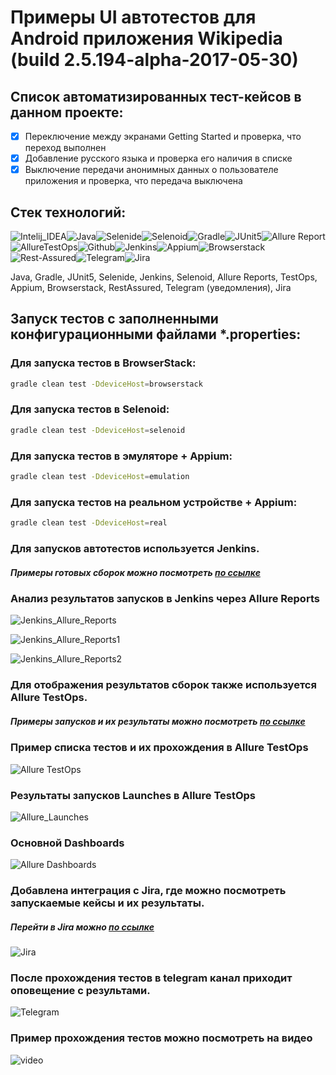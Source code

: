 # Примеры UI автотестов для Android приложения Wikipedia (build 2.5.194-alpha-2017-05-30)

## Cписок автоматизированных тест-кейсов в данном проекте:

- [x] Переключение между экранами Getting Started и проверка, что переход выполнен  
- [x] Добавление русского языка и проверка его наличия в списке
- [x] Выключение передачи анонимных данных о пользователе приложения и проверка, что передача выключена 

## Стек технологий:

![Intelij_IDEA](https://github.com/andreigkuznetsov/smallUIproject/blob/master/img/icons/Intelij_IDEA.png)![Java](https://github.com/andreigkuznetsov/smallUIproject/blob/master/img/icons/Java.png)![Selenide](https://github.com/andreigkuznetsov/smallUIproject/blob/master/img/icons/Selenide.png)![Selenoid](https://github.com/andreigkuznetsov/smallUIproject/blob/master/img/icons/Selenoid.png)![Gradle](https://github.com/andreigkuznetsov/smallUIproject/blob/master/img/icons/Gradle.png)![JUnit5](https://github.com/andreigkuznetsov/smallUIproject/blob/master/img/icons/JUnit5.png)![Allure Report](https://github.com/andreigkuznetsov/smallUIproject/blob/master/img/icons/Allure_Report.png)![AllureTestOps](https://github.com/andreigkuznetsov/smallUIproject/blob/master/img/icons/AllureTestOps.png)![Github](https://github.com/andreigkuznetsov/smallUIproject/blob/master/img/icons/Github.png)![Jenkins](https://github.com/andreigkuznetsov/smallUIproject/blob/master/img/icons/Jenkins.png)![Appium](https://github.com/andreigkuznetsov/smallUIproject/blob/master/img/icons/Appium.png)![Browserstack](https://github.com/andreigkuznetsov/smallUIproject/blob/master/img/icons/Browserstack.png)![Rest-Assured](https://github.com/andreigkuznetsov/smallUIproject/blob/master/img/icons/Rest-Assured.png)![Telegram](https://github.com/andreigkuznetsov/smallUIproject/blob/master/img/icons/Telegram.png)![Jira](https://github.com/andreigkuznetsov/smallUIproject/blob/master/img/icons/Jira.png)

Java, Gradle, JUnit5, Selenide, Jenkins, Selenoid, Allure Reports, TestOps, Appium, Browserstack, RestAssured, Telegram (уведомления), Jira

## Запуск тестов с заполненными конфигурационными файлами *.properties:

### Для запуска тестов в BrowserStack:

```bash
gradle clean test -DdeviceHost=browserstack
```
### Для запуска тестов в Selenoid:

```bash
gradle clean test -DdeviceHost=selenoid
```
### Для запуска тестов в эмуляторе + Appium:

```bash
gradle clean test -DdeviceHost=emulation
``` 
### Для запуска тестов на реальном устройстве + Appium:

```bash
gradle clean test -DdeviceHost=real
``` 

### Для запусков автотестов используется Jenkins.

##### Примеры готовых сборок можно посмотреть [по ссылке](https://jenkins.autotests.cloud/job/09-andreikuzn-mobile-tests/)

### Анализ результатов запусков в Jenkins через Allure Reports

![Jenkins_Allure_Reports](img/allure_dashbord_mt.png)

![Jenkins_Allure_Reports1](img/allure_detailes_mt.png)

![Jenkins_Allure_Reports2](img/allure_detailes1_mt.png)

### Для отображения результатов сборок также используется Allure TestOps.

##### Примеры запусков и их результаты можно посмотреть [по ссылке](https://allure.autotests.cloud/project/920/dashboards)

### Пример списка тестов и их прохождения в Allure TestOps

![Allure TestOps](img/testops_detailes1_mt.png)

### Результаты запусков Launches в Allure TestOps

![Allure_Launches](img/testops_detailes_mt.png)

### Основной Dashboards

![Allure Dashboards](img/testops_dashbord_mt.png)

### Добавлена интеграция с Jira, где можно посмотреть запускаемые кейсы и их результаты.

##### Перейти в Jira можно [по ссылке](https://jira.autotests.cloud/browse/HOMEWORK-312)

![Jira](img/Jira_mt.png)

### После прохождения тестов в telegram канал приходит оповещение с результами.

![Telegram](img/Telegram_mt.jpg)

### Пример прохождения тестов можно посмотреть на видео

![video](img/video_mt.gif)

